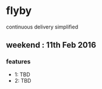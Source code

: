 # flyby

continuous delivery simplified 

## weekend : 11th Feb 2016

### features 

* 1: TBD
* 2: TBD
